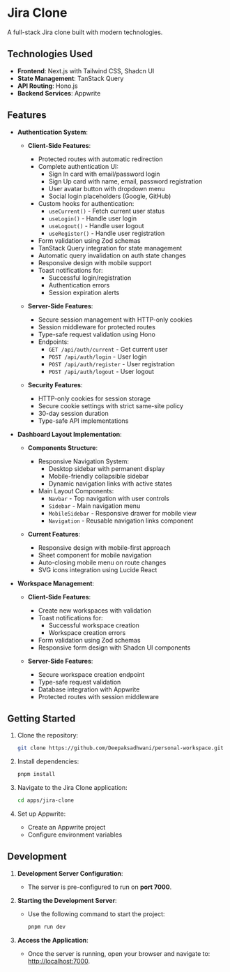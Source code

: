 # Jira Clone  

A full-stack Jira clone built with modern technologies.  

## Technologies Used  

- **Frontend**: Next.js with Tailwind CSS, Shadcn UI  
- **State Management**: TanStack Query  
- **API Routing**: Hono.js  
- **Backend Services**: Appwrite  

## Features  

- **Authentication System**:  
  - **Client-Side Features**:
    - Protected routes with automatic redirection
    - Complete authentication UI:
      - Sign In card with email/password login
      - Sign Up card with name, email, password registration
      - User avatar button with dropdown menu
      - Social login placeholders (Google, GitHub)
    - Custom hooks for authentication:
      - `useCurrent()` - Fetch current user status
      - `useLogin()` - Handle user login
      - `useLogout()` - Handle user logout
      - `useRegister()` - Handle user registration
    - Form validation using Zod schemas
    - TanStack Query integration for state management
    - Automatic query invalidation on auth state changes
    - Responsive design with mobile support
    - Toast notifications for:
      - Successful login/registration
      - Authentication errors
      - Session expiration alerts

  - **Server-Side Features**:
    - Secure session management with HTTP-only cookies
    - Session middleware for protected routes
    - Type-safe request validation using Hono
    - Endpoints:
      - `GET /api/auth/current` - Get current user
      - `POST /api/auth/login` - User login
      - `POST /api/auth/register` - User registration
      - `POST /api/auth/logout` - User logout

  - **Security Features**:
    - HTTP-only cookies for session storage
    - Secure cookie settings with strict same-site policy
    - 30-day session duration
    - Type-safe API implementations

- **Dashboard Layout Implementation**:
  - **Components Structure**:
    - Responsive Navigation System:
      - Desktop sidebar with permanent display
      - Mobile-friendly collapsible sidebar
      - Dynamic navigation links with active states
    - Main Layout Components:
      - `Navbar` - Top navigation with user controls
      - `Sidebar` - Main navigation menu
      - `MobileSidebar` - Responsive drawer for mobile view
      - `Navigation` - Reusable navigation links component
    
  - **Current Features**:
    - Responsive design with mobile-first approach
    - Sheet component for mobile navigation
    - Auto-closing mobile menu on route changes
    - SVG icons integration using Lucide React

- **Workspace Management**:
  - **Client-Side Features**:
    - Create new workspaces with validation
    - Toast notifications for:
      - Successful workspace creation
      - Workspace creation errors
    - Form validation using Zod schemas
    - Responsive form design with Shadcn UI components
  
  - **Server-Side Features**:
    - Secure workspace creation endpoint
    - Type-safe request validation
    - Database integration with Appwrite
    - Protected routes with session middleware

## Getting Started  

1. Clone the repository:  
   ```bash
   git clone https://github.com/Deepaksadhwani/personal-workspace.git
   ```  
2. Install dependencies:  
   ```bash
   pnpm install
   ```  

3. Navigate to the Jira Clone application:  
   ```bash
   cd apps/jira-clone
   ```  

3. Set up Appwrite:  
   - Create an Appwrite project  
   - Configure environment variables  

## Development  

1. **Development Server Configuration**:  
   - The server is pre-configured to run on **port 7000**.  

2. **Starting the Development Server**:  
   - Use the following command to start the project:  
     ```bash
     pnpm run dev 
     ```  

3. **Access the Application**:  
   - Once the server is running, open your browser and navigate to:  
     [http://localhost:7000](http://localhost:7000).
